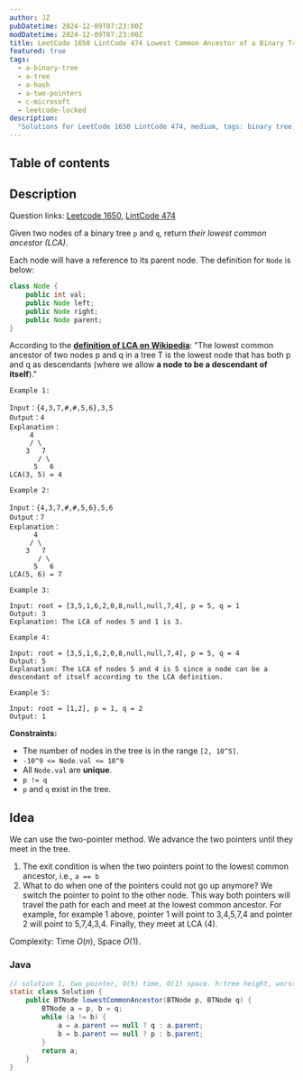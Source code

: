 ```yaml
---
author: JZ
pubDatetime: 2024-12-09T07:23:00Z
modDatetime: 2024-12-09T07:23:00Z
title: LeetCode 1650 LintCode 474 Lowest Common Ancestor of a Binary Tree III
featured: true
tags:
  - a-binary-tree
  - a-tree
  - a-hash
  - a-two-pointers
  - c-microsoft
  - leetcode-locked
description:
  "Solutions for LeetCode 1650 LintCode 474, medium, tags: binary tree, hash table, two pointers; companies: microsoft."
---
```


## Table of contents

## Description

Question links: [Leetcode 1650](https://leetcode.com/problems/lowest-common-ancestor-of-a-binary-tree-iii/description/), [LintCode 474](https://www.lintcode.com/problem/474/)

Given two nodes of a binary tree `p` and `q`, return _their lowest common ancestor (LCA)_.

Each node will have a reference to its parent node. The definition for `Node` is below:

```java
class Node {
    public int val;
    public Node left;
    public Node right;
    public Node parent;
}

```

According to the **[definition of LCA on Wikipedia](https://en.wikipedia.org/wiki/Lowest_common_ancestor)**: "The lowest common ancestor of two nodes p and q in a tree T is the lowest node that has both p and q as descendants (where we allow **a node to be a descendant of itself**)."

```
Example 1:

Input：{4,3,7,#,#,5,6},3,5
Output：4
Explanation：
     4
     / \
    3   7
       / \
      5   6
LCA(3, 5) = 4

Example 2:

Input：{4,3,7,#,#,5,6},5,6
Output：7
Explanation：
      4
     / \
    3   7
       / \
      5   6
LCA(5, 6) = 7

Example 3:

Input: root = [3,5,1,6,2,0,8,null,null,7,4], p = 5, q = 1
Output: 3
Explanation: The LCA of nodes 5 and 1 is 3.

Example 4:

Input: root = [3,5,1,6,2,0,8,null,null,7,4], p = 5, q = 4
Output: 5
Explanation: The LCA of nodes 5 and 4 is 5 since a node can be a descendant of itself according to the LCA definition.

Example 5:

Input: root = [1,2], p = 1, q = 2
Output: 1
```

**Constraints:**

-   The number of nodes in the tree is in the range `[2, 10^5]`.
-   `-10^9 <= Node.val <= 10^9`
-   All `Node.val` are **unique**.
-   `p != q`
-   `p` and `q` exist in the tree.

## Idea

We can use the two-pointer method. We advance the two pointers until they meet in the tree.

1. The exit condition is when the two pointers point to the lowest common ancestor, i.e., `a == b`
2. What to do when one of the pointers could not go up anymore? We switch the pointer to point to the other node. This way both pointers will travel the path for each and meet at the lowest common ancestor. For example, for example 1 above, pointer 1 will point to 3,4,5,7,4 and pointer 2 will point to 5,7,4,3,4. Finally, they meet at LCA (4).

Complexity: Time $O(n)$, Space $O(1)$.

### Java

```java
// solution 1, two pointer, O(h) time, O(1) space. h:tree height, worst case O(n). LintCode 2550ms, 21.95Mb.
static class Solution {
    public BTNode lowestCommonAncestor(BTNode p, BTNode q) {
        BTNode a = p, b = q;
        while (a != b) {
            a = a.parent == null ? q : a.parent;
            b = b.parent == null ? p : b.parent;
        }
        return a;
    }
}
```
